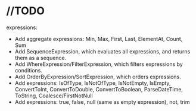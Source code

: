 # //TODO
expressions:
- Add aggregate expressions: Min, Max, First, Last, ElementAt, Count, Sum
- Add SequenceExpression, which evaluates all expressions, and returns them as a sequence.
- Add WhereExpression/FilterExpression, which filters expressions by conditions.
- Add OrderByExpression/SortExpression, which orders expressions.
- Add expressions: IsOfType, IsNotOfType, IsNotEmpty, IsEmpty, ConvertToInt, ConvertToDouble, ConvertToBoolean, ParseDateTime, ToString, Coalesce/FirstNotNull
- Add expressions: true, false, null (same as empty expression), not, trim
